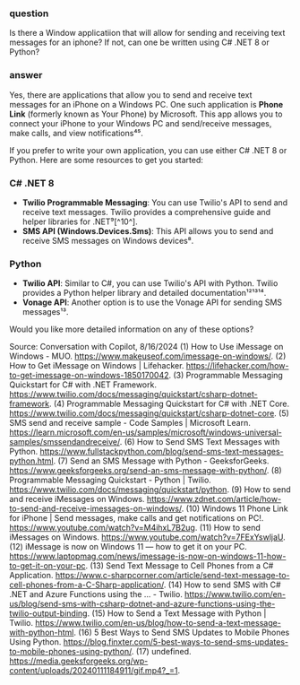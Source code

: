 ### question
Is there a Window applicatiion that will allow for sending and receiving text messages for an iphone?  If not, can one be written using C# .NET 8 or Python?

### answer

Yes, there are applications that allow you to send and receive text messages for an iPhone on a Windows PC. One such application is **Phone Link** (formerly known as Your Phone) by Microsoft. This app allows you to connect your iPhone to your Windows PC and send/receive messages, make calls, and view notifications⁴⁵.

If you prefer to write your own application, you can use either C# .NET 8 or Python. Here are some resources to get you started:

### C# .NET 8
- **Twilio Programmable Messaging**: You can use Twilio's API to send and receive text messages. Twilio provides a comprehensive guide and helper libraries for .NET⁹[^10^].
- **SMS API (Windows.Devices.Sms)**: This API allows you to send and receive SMS messages on Windows devices⁸.

### Python
- **Twilio API**: Similar to C#, you can use Twilio's API with Python. Twilio provides a Python helper library and detailed documentation¹²¹³¹⁴.
- **Vonage API**: Another option is to use the Vonage API for sending SMS messages¹³.

Would you like more detailed information on any of these options?

Source: Conversation with Copilot, 8/16/2024
(1) How to Use iMessage on Windows - MUO. https://www.makeuseof.com/imessage-on-windows/.
(2) How to Get iMessage on Windows | Lifehacker. https://lifehacker.com/how-to-get-imessage-on-windows-1850170042.
(3) Programmable Messaging Quickstart for C# with .NET Framework. https://www.twilio.com/docs/messaging/quickstart/csharp-dotnet-framework.
(4) Programmable Messaging Quickstart for C# with .NET Core. https://www.twilio.com/docs/messaging/quickstart/csharp-dotnet-core.
(5) SMS send and receive sample - Code Samples | Microsoft Learn. https://learn.microsoft.com/en-us/samples/microsoft/windows-universal-samples/smssendandreceive/.
(6) How to Send SMS Text Messages with Python. https://www.fullstackpython.com/blog/send-sms-text-messages-python.html.
(7) Send an SMS Message with Python - GeeksforGeeks. https://www.geeksforgeeks.org/send-an-sms-message-with-python/.
(8) Programmable Messaging Quickstart - Python | Twilio. https://www.twilio.com/docs/messaging/quickstart/python.
(9) How to send and receive iMessages on Windows. https://www.zdnet.com/article/how-to-send-and-receive-imessages-on-windows/.
(10) Windows 11 Phone Link for iPhone | Send messages, make calls and get notifications on PC!. https://www.youtube.com/watch?v=M4ihxL7B2ug.
(11) How to send iMessages on Windows. https://www.youtube.com/watch?v=7FExYswljaU.
(12) iMessage is now on Windows 11 — how to get it on your PC. https://www.laptopmag.com/news/imessage-is-now-on-windows-11-how-to-get-it-on-your-pc.
(13) Send Text Message to Cell Phones from a C# Application. https://www.c-sharpcorner.com/article/send-text-message-to-cell-phones-from-a-C-Sharp-application/.
(14) How to send SMS with C# .NET and Azure Functions using the ... - Twilio. https://www.twilio.com/en-us/blog/send-sms-with-csharp-dotnet-and-azure-functions-using-the-twilio-output-binding.
(15) How to Send a Text Message with Python | Twilio. https://www.twilio.com/en-us/blog/how-to-send-a-text-message-with-python-html.
(16) 5 Best Ways to Send SMS Updates to Mobile Phones Using Python. https://blog.finxter.com/5-best-ways-to-send-sms-updates-to-mobile-phones-using-python/.
(17) undefined. https://media.geeksforgeeks.org/wp-content/uploads/20240111184911/gif.mp4?_=1.
